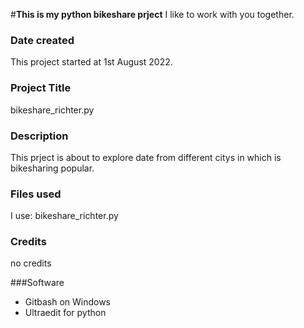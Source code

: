 #**This is my python bikeshare prject**
I like to work with you together.


### Date created
This project started at 1st August 2022.


### Project Title
bikeshare_richter.py


### Description
This prject is about to explore date from different citys in which is bikesharing popular.


### Files used
I use:
bikeshare_richter.py

### Credits
no credits 

###Software
- Gitbash on Windows
- Ultraedit for python